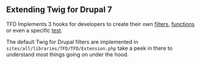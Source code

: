 ## Extending Twig for Drupal 7

TFD Implements 3 hooks for developers to create their own [filters](http://twig.sensiolabs.org/doc/advanced.html#filters), [functions](http://twig.sensiolabs.org/doc/advanced.html#functions) or even a specific [test](http://twig.sensiolabs.org/doc/advanced.html#tests).

The default Twig for Drupal filters are implemented in `sites/all/libraries/TFD/TFD/Extension.php` take a peek in there to understand most things going on under the hood.